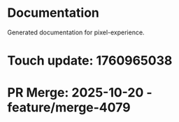 # Documentation

Generated documentation for pixel-experience.

# Touch update: 1760965038

# PR Merge: 2025-10-20 - feature/merge-4079
